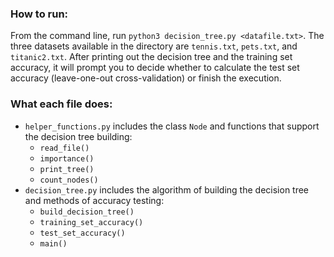 ### How to run:
From the command line, run ```python3 decision_tree.py <datafile.txt>```. The three datasets available in the directory are ```tennis.txt```, ```pets.txt```, and ```titanic2.txt```. After printing out the decision tree and the training set accuracy, it will prompt you to decide whether to calculate the test set accuracy (leave-one-out cross-validation) or finish the execution.

### What each file does:
* ```helper_functions.py``` includes the class ```Node``` and functions that support the decision tree building:
  * ```read_file()```
  * ```importance()```
  * ```print_tree()```
  * ```count_nodes()```
* ```decision_tree.py``` includes the algorithm of building the decision tree and methods of accuracy testing:
  * ```build_decision_tree()```
  * ```training_set_accuracy()```
  * ```test_set_accuracy()```
  * ```main()```
